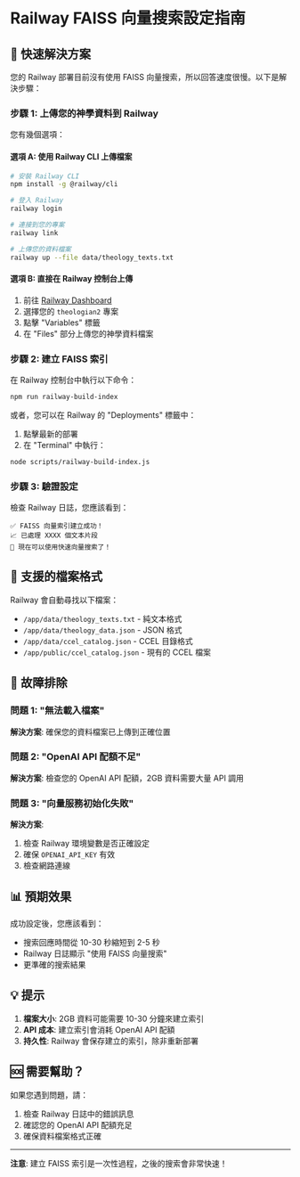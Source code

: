 # Railway FAISS 向量搜索設定指南

## 🚀 快速解決方案

您的 Railway 部署目前沒有使用 FAISS 向量搜索，所以回答速度很慢。以下是解決步驟：

### 步驟 1: 上傳您的神學資料到 Railway

您有幾個選項：

#### 選項 A: 使用 Railway CLI 上傳檔案
```bash
# 安裝 Railway CLI
npm install -g @railway/cli

# 登入 Railway
railway login

# 連接到您的專案
railway link

# 上傳您的資料檔案
railway up --file data/theology_texts.txt
```

#### 選項 B: 直接在 Railway 控制台上傳
1. 前往 [Railway Dashboard](https://railway.app/dashboard)
2. 選擇您的 `theologian2` 專案
3. 點擊 "Variables" 標籤
4. 在 "Files" 部分上傳您的神學資料檔案

### 步驟 2: 建立 FAISS 索引

在 Railway 控制台中執行以下命令：

```bash
npm run railway-build-index
```

或者，您可以在 Railway 的 "Deployments" 標籤中：
1. 點擊最新的部署
2. 在 "Terminal" 中執行：
```bash
node scripts/railway-build-index.js
```

### 步驟 3: 驗證設定

檢查 Railway 日誌，您應該看到：
```
✅ FAISS 向量索引建立成功！
📈 已處理 XXXX 個文本片段
🚀 現在可以使用快速向量搜索了！
```

## 📁 支援的檔案格式

Railway 會自動尋找以下檔案：
- `/app/data/theology_texts.txt` - 純文本格式
- `/app/data/theology_data.json` - JSON 格式
- `/app/data/ccel_catalog.json` - CCEL 目錄格式
- `/app/public/ccel_catalog.json` - 現有的 CCEL 檔案

## 🔧 故障排除

### 問題 1: "無法載入檔案"
**解決方案**: 確保您的資料檔案已上傳到正確位置

### 問題 2: "OpenAI API 配額不足"
**解決方案**: 檢查您的 OpenAI API 配額，2GB 資料需要大量 API 調用

### 問題 3: "向量服務初始化失敗"
**解決方案**: 
1. 檢查 Railway 環境變數是否正確設定
2. 確保 `OPENAI_API_KEY` 有效
3. 檢查網路連線

## 📊 預期效果

成功設定後，您應該看到：
- 搜索回應時間從 10-30 秒縮短到 2-5 秒
- Railway 日誌顯示 "使用 FAISS 向量搜索"
- 更準確的搜索結果

## 💡 提示

1. **檔案大小**: 2GB 資料可能需要 10-30 分鐘來建立索引
2. **API 成本**: 建立索引會消耗 OpenAI API 配額
3. **持久性**: Railway 會保存建立的索引，除非重新部署

## 🆘 需要幫助？

如果您遇到問題，請：
1. 檢查 Railway 日誌中的錯誤訊息
2. 確認您的 OpenAI API 配額充足
3. 確保資料檔案格式正確

---

**注意**: 建立 FAISS 索引是一次性過程，之後的搜索會非常快速！ 
